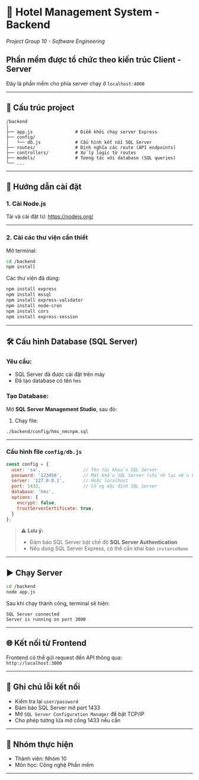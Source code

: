 # 🏨 Hotel Management System - Backend

*Project Group 10 - Software Engineering*

## Phần mềm được tổ chức theo kiến trúc Client - Server
Đây là phần mềm cho phía server chạy ở ```localhost:4000```

---
## 📁 Cấu trúc project

```
/backend
│
├── app.js                # Điểm khởi chạy server Express
├── config/
│   └── db.js             # Cấu hình kết nối SQL Server
├── routes/               # Định nghĩa các route (API endpoints)
├── controllers/          # Xử lý logic từ routes
├── models/               # Tương tác với database (SQL queries)
└── ...
```

---

## 🚀 Hướng dẫn cài đặt

### 1. Cài Node.js

Tải và cài đặt từ: https://nodejs.org/

---

### 2. Cài các thư viện cần thiết

Mở terminal:

```bash
cd /backend
npm install
```

Các thư viện đã dùng:

```bash
npm install express
npm install mssql
npm install express-validator
npm install node-cron
npm install cors
npm install express-session
```

---

## 🛠️ Cấu hình Database (SQL Server)

### Yêu cầu:

- SQL Server đã được cài đặt trên máy
- Đã tạo database có tên `hms`

### Tạo Database:

Mở **SQL Server Management Studio**, sau đó:

1. Chạy file: 
```
./backend/config/hms_nmcnpm.sql
```

---

### Cấu hình file `config/db.js`

```js
const config = {
  user: 'sa',                // Tên tài khoản SQL Server
  password: '123456',        // Mật khẩu SQL Server (chỉnh lại nếu khác)
  server: '127.0.0.1',       // Hoặc localhost
  port: 1433,                // Cổng mặc định SQL Server
  database: 'hms',
  options: {
    encrypt: false,
    trustServerCertificate: true,
  }
};
```

> ⚠️ **Lưu ý:**  
> - Đảm bảo SQL Server bật chế độ **SQL Server Authentication**  
> - Nếu dùng SQL Server Express, có thể cần khai báo `instanceName`

---

## ▶️ Chạy Server

```bash
cd /backend
node app.js
```

Sau khi chạy thành công, terminal sẽ hiện:

```
SQL Server connected
Server is running on port 3000
```

---

## 🌐 Kết nối từ Frontend

Frontend có thể gửi request đến API thông qua:  
`http://localhost:3000`

---

## 🧩 Ghi chú lỗi kết nối

- Kiểm tra lại `user/password`
- Đảm bảo SQL Server mở port 1433
- Mở `SQL Server Configuration Manager` để bật TCP/IP
- Cho phép tường lửa mở cổng 1433 nếu cần

---

## 👥 Nhóm thực hiện

- Thành viên: Nhóm 10  
- Môn học: Công nghệ Phần mềm

---